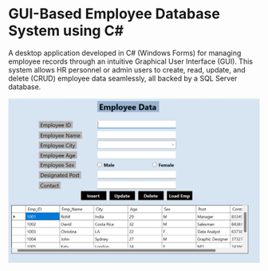 # GUI-Based Employee Database System using C#

A desktop application developed in C# (Windows Forms) for managing employee records through an intuitive Graphical User Interface (GUI). This system allows HR personnel or admin users to create, read, update, and delete (CRUD) employee data seamlessly, all backed by a SQL Server database.

![Alt Text](https://github.com/KunalVerma12/GUI-guided-Database-using-C-/blob/main/Screenshot%202024-05-17%20231130.png?raw=true)
